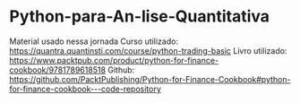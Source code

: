 # Python-para-An-lise-Quantitativa
Material usado nessa jornada
Curso utilizado: https://quantra.quantinsti.com/course/python-trading-basic
Livro utilizado: https://www.packtpub.com/product/python-for-finance-cookbook/9781789618518
Github: https://github.com/PacktPublishing/Python-for-Finance-Cookbook#python-for-finance-cookbook---code-repository
